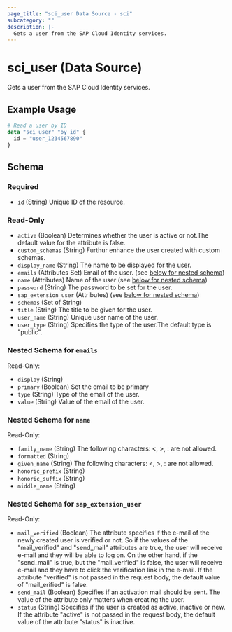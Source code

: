 ```yaml
---
page_title: "sci_user Data Source - sci"
subcategory: ""
description: |-
  Gets a user from the SAP Cloud Identity services.
---
```


# sci_user (Data Source)

Gets a user from the SAP Cloud Identity services.

## Example Usage

```terraform
# Read a user by ID
data "sci_user" "by_id" {
  id = "user_1234567890"
}
```

<!-- schema generated by tfplugindocs -->
## Schema

### Required

- `id` (String) Unique ID of the resource.

### Read-Only

- `active` (Boolean) Determines whether the user is active or not.The default value for the attribute is false.
- `custom_schemas` (String) Furthur enhance the user created with custom schemas.
- `display_name` (String) The name to be displayed for the user.
- `emails` (Attributes Set) Email of the user. (see [below for nested schema](#nestedatt--emails))
- `name` (Attributes) Name of the user (see [below for nested schema](#nestedatt--name))
- `password` (String) The password to be set for the user.
- `sap_extension_user` (Attributes) (see [below for nested schema](#nestedatt--sap_extension_user))
- `schemas` (Set of String)
- `title` (String) The title to be given for the user.
- `user_name` (String) Unique user name of the user.
- `user_type` (String) Specifies the type of the user.The default type is "public".

<a id="nestedatt--emails"></a>
### Nested Schema for `emails`

Read-Only:

- `display` (String)
- `primary` (Boolean) Set the email to be primary
- `type` (String) Type of the email of the user.
- `value` (String) Value of the email of the user.


<a id="nestedatt--name"></a>
### Nested Schema for `name`

Read-Only:

- `family_name` (String) The following characters: <, >, : are not allowed.
- `formatted` (String)
- `given_name` (String) The following characters: <, >, : are not allowed.
- `honoric_prefix` (String)
- `honoric_suffix` (String)
- `middle_name` (String)


<a id="nestedatt--sap_extension_user"></a>
### Nested Schema for `sap_extension_user`

Read-Only:

- `mail_verified` (Boolean) The attribute specifies if the e-mail of the newly created user is verified or not. So if the values of the "mail_verified" and "send_mail" attributes are true, the user will receive e-mail and they will be able to log on. On the other hand, if the "send_mail" is true, but the "mail_verified" is false, the user will receive e-mail and they have to click the verification link in the e-mail. If the attribute "verified" is not passed in the request body, the default value of "mail_erified" is false.
- `send_mail` (Boolean) Specifies if an activation mail should be sent. The value of the attribute only matters when creating the user.
- `status` (String) Specifies if the user is created as active, inactive or new. If the attribute "active" is not passed in the request body, the default value of the attribute "status" is inactive.
